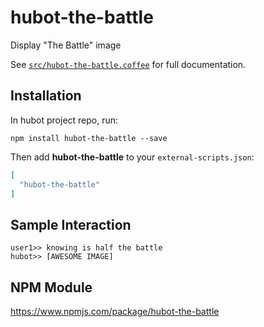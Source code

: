 # hubot-the-battle

Display "The Battle" image

See [`src/hubot-the-battle.coffee`](src/hubot-the-battle.coffee) for full documentation.

## Installation

In hubot project repo, run:

`npm install hubot-the-battle --save`

Then add **hubot-the-battle** to your `external-scripts.json`:

```json
[
  "hubot-the-battle"
]
```

## Sample Interaction

```
user1>> knowing is half the battle
hubot>> [AWESOME IMAGE]
```

## NPM Module

https://www.npmjs.com/package/hubot-the-battle
